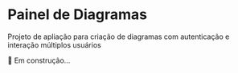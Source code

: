 # Painel de Diagramas

Projeto de apliação para criação de diagramas com autenticação e interação múltiplos usuários

🚀 Em construção...
